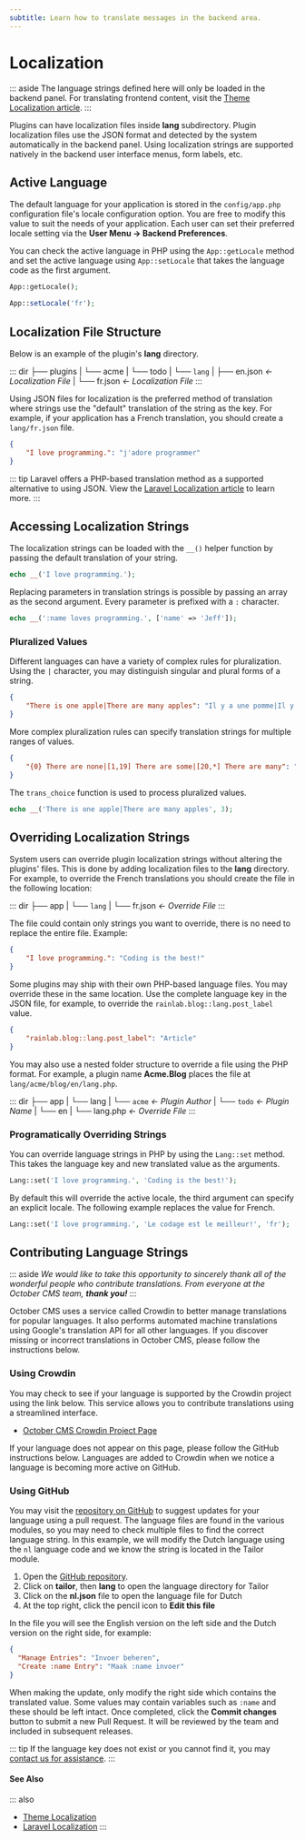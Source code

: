 ```yaml
---
subtitle: Learn how to translate messages in the backend area.
---
```

# Localization

::: aside
The language strings defined here will only be loaded in the backend panel. For translating frontend content, visit the [Theme Localization article](../../cms/themes/settings.md).
:::

Plugins can have localization files inside **lang** subdirectory. Plugin localization files use the JSON format and detected by the system automatically in the backend panel. Using localization strings are supported natively in the backend user interface menus, form labels, etc.

## Active Language

The default language for your application is stored in the `config/app.php` configuration file's locale configuration option. You are free to modify this value to suit the needs of your application. Each user can set their preferred locale setting via the **User Menu → Backend Preferences**.

You can check the active language in PHP using the `App::getLocale` method and set the active language using `App::setLocale` that takes the language code as the first argument.

```php
App::getLocale();

App::setLocale('fr');
```

## Localization File Structure

Below is an example of the plugin's **lang** directory.

::: dir
├── plugins
|   └── acme
|       └── todo
|           └── `lang`
|               ├── en.json  _← Localization File_
|               └── fr.json  _← Localization File_
:::

Using JSON files for localization is the preferred method of translation where strings use the "default" translation of the string as the key. For example, if your application has a French translation, you should create a `lang/fr.json` file.

```json
{
    "I love programming.": "j'adore programmer"
}
```

::: tip
Laravel offers a PHP-based translation method as a supported alternative to using JSON. View the [Laravel Localization article](https://laravel.com/docs/10.x/localization) to learn more.
:::

## Accessing Localization Strings

The localization strings can be loaded with the `__()` helper function by passing the default translation of your string.

```php
echo __('I love programming.');
```

Replacing parameters in translation strings is possible by passing an array as the second argument. Every parameter is prefixed with a `:` character.

```php
echo __(':name loves programming.', ['name' => 'Jeff']);
```

### Pluralized Values

Different languages can have a variety of complex rules for pluralization. Using the `|` character, you may distinguish singular and plural forms of a string.

```json
{
    "There is one apple|There are many apples": "Il y a une pomme|Il y a beaucoup de pommes"
}
```

More complex pluralization rules can specify translation strings for multiple ranges of values.

```json
{
    "{0} There are none|[1,19] There are some|[20,*] There are many": "..."
}
```

The `trans_choice` function is used to process pluralized values.

```php
echo __('There is one apple|There are many apples', 3);
```

## Overriding Localization Strings

System users can override plugin localization strings without altering the plugins' files. This is done by adding localization files to the **lang** directory. For example, to override the French translations you should create the file in the following location:

::: dir
├── app
|   └── `lang`
|       └── fr.json  _← Override File_
:::

The file could contain only strings you want to override, there is no need to replace the entire file. Example:

```json
{
    "I love programming.": "Coding is the best!"
}
```

Some plugins may ship with their own PHP-based language files. You may override these in the same location. Use the complete language key in the JSON file, for example, to override the `rainlab.blog::lang.post_label` value.

```json
{
    "rainlab.blog::lang.post_label": "Article"
}
```

You may also use a nested folder structure to override a file using the PHP format. For example, a plugin name **Acme.Blog** places the file at `lang/acme/blog/en/lang.php`.

::: dir
├── app
|   └── lang
|       └── `acme`  _← Plugin Author_
|           └── `todo`  _← Plugin Name_
|               └── en
|                   └── lang.php  _← Override File_
:::

### Programatically Overriding Strings

You can override language strings in PHP by using the `Lang::set` method. This takes the language key and new translated value as the arguments.

```php
Lang::set('I love programming.', 'Coding is the best!');
```

By default this will override the active locale, the third argument can specify an explicit locale. The following example replaces the value for French.

```php
Lang::set('I love programming.', 'Le codage est le meilleur!', 'fr');
```

## Contributing Language Strings

::: aside
_We would like to take this opportunity to sincerely thank all of the wonderful people who contribute translations. From everyone at the October CMS team, **thank you!**_
:::

October CMS uses a service called Crowdin to better manage translations for popular languages. It also performs automated machine translations using Google's translation API for all other languages. If you discover missing or incorrect translations in October CMS, please follow the instructions below.

### Using Crowdin

You may check to see if your language is supported by the Crowdin project using the link below. This service allows you to contribute translations using a streamlined interface.

- [October CMS Crowdin Project Page](https://crowdin.com/project/octobercms)

If your language does not appear on this page, please follow the GitHub instructions below. Languages are added to Crowdin when we notice a language is becoming more active on GitHub.

### Using GitHub

You may visit the [repository on GitHub](https://github.com/octobercms/october/tree/develop/modules) to suggest updates for your language using a pull request. The language files are found in the various modules, so you may need to check multiple files to find the correct language string. In this example, we will modify the Dutch language using the `nl` language code and we know the string is located in the Tailor module.

1. Open the [GitHub repository](https://github.com/octobercms/october/tree/develop/modules).
2. Click on **tailor**, then **lang** to open the language directory for Tailor
3. Click on the **nl.json** file to open the language file for Dutch
4. At the top right, click the pencil icon to **Edit this file**

In the file you will see the English version on the left side and the Dutch version on the right side, for example:

```json
{
  "Manage Entries": "Invoer beheren",
  "Create :name Entry": "Maak :name invoer"
}
```

When making the update, only modify the right side which contains the translated value. Some values may contain variables such as `:name` and these should be left intact. Once completed, click the **Commit changes** button to submit a new Pull Request. It will be reviewed by the team and included in subsequent releases.

::: tip
If the language key does not exist or you cannot find it, you may [contact us for assistance](https://octobercms.com/contact).
:::

#### See Also

::: also
* [Theme Localization](../../cms/themes/localization.md)
* [Laravel Localization](https://laravel.com/docs/10.x/localization)
:::
